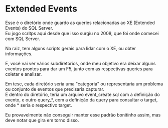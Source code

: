 # Extended Events 

Esse é o diretório onde guardo as queries relacionadas ao XE  (Extended Events) do SQL Server.  
Eu jogo scritps aqui desde que isso surgiu no 2008, que foi onde comecei com SQL Server. 

Na raiz, tem alguns scripts gerais para lidar com o XE, ou obter informações.  

E, você vai ver vários subdiretórios, onde meu objetivo era deixar alguns eventos prontos para dar um F5, junto com as respectivas queries para coletar e analisar.  

Em tese, cada diretório seria uma "categoria" ou representaria um problema ou conjunto de eventos que precisaria capturar.  
E dentro do diretório, teria um arquivo event_create.sql com a definição do evento, e outro query_*, com a definição da query para consultar o target, onde * seria o respectivo target.  

Eu provavelmente não conseguir manter esse padrão bonitinho assim, mas deve notar que gira em torno disso.

